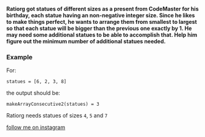 **Ratiorg got statues of different sizes as a present from CodeMaster for his birthday, each statue having an
non-negative integer size. Since he likes to make things perfect, he wants to arrange them from smallest to largest so
that each statue will be bigger than the previous one exactly by 1. He may need some additional statues to be able to
accomplish that. Help him figure out the minimum number of additional statues needed.**

### Example

For:

```
statues = [6, 2, 3, 8]
```

the output should be:

```
makeArrayConsecutive2(statues) = 3
```

Ratiorg needs statues of sizes `4`, `5` and `7`

[follow me on instagram](https://www.instagram.com/9_tay)